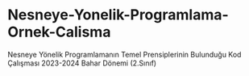 # Nesneye-Yonelik-Programlama-Ornek-Calisma
 Nesneye Yönelik Programlamanın Temel Prensiplerinin Bulunduğu Kod Çalışması 2023-2024 Bahar Dönemi (2.Sınıf)
